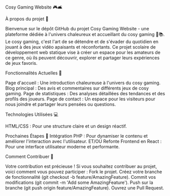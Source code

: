 Cosy Gaming Website 🎮🛋️
 
À propos du projet 🌟

Bienvenue sur le dépôt GitHub du projet Cosy Gaming Website - une plateforme dédiée à l'univers chaleureux et accueillant du cosy gaming 🍵📚. 
Le cosy gaming, c'est l'art de se détendre et de s'évader du quotidien en jouant à des jeux vidéo apaisants et réconfortants. 
Ce projet scolaire de développement web statique vise à créer un espace pour les amateurs de ce genre, où ils peuvent découvrir, explorer et partager leurs expériences de jeux favoris.


Fonctionnalités Actuelles 🚀

Page d'accueil : Une introduction chaleureuse à l'univers du cosy gaming.
Blog principal : Des avis et commentaires sur différents jeux de cosy gaming.
Page de statistiques : Des analyses détaillées des tendances et des profils des joueurs.
Page de contact : Un espace pour les visiteurs pour nous joindre et partager leurs pensées ou questions.

 
Technologies Utilisées 💻

HTML/CSS : Pour une structure claire et un design réactif.


Prochaines Étapes 🌱
Intégration PHP : Pour dynamiser le contenu et améliorer l'interaction avec l'utilisateur.
ET/OU
Refonte Frontend en React : Pour une interface utilisateur moderne et performante.


Comment Contribuer 🤝

Votre contribution est précieuse ! Si vous souhaitez contribuer au projet, voici comment vous pouvez participer :
Fork le projet.
Créez votre branche de fonctionnalité (git checkout -b feature/AmazingFeature).
Commit vos modifications (git commit -m 'Add some AmazingFeature').
Push sur la branche (git push origin feature/AmazingFeature).
Ouvrez une Pull Request.
